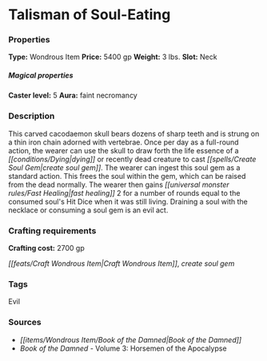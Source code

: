 ﻿---
Title: "Talisman of Soul-Eating"
Type: "Wondrous Item"
Price: "5400 gp"
Weight: "3 lbs."
Slot: "Neck"
Caster level: "5"
Aura: "faint necromancy"
Description: |
  "This carved cacodaemon skull bears dozens of sharp teeth and is strung on a thin iron chain adorned with vertebrae. Once per day as a full-round action, the wearer can use the skull to draw forth the life essence of a dying or recently dead creature to cast _create soul gem_. The wearer can ingest this soul gem as a standard action. This frees the soul within the gem, which can be raised from the dead normally. The wearer then gains fast healing 2 for a number of rounds equal to the consumed soul's Hit Dice when it was still living. Draining a soul with the necklace or consuming a soul gem is an evil act."
Crafting cost: "2700 gp"
Sources: "['Book of the Damned', 'Book of the Damned - Volume 3: Horsemen of the Apocalypse']"
---

# Talisman of Soul-Eating

### Properties

**Type:** Wondrous Item **Price:** 5400 gp **Weight:** 3 lbs. **Slot:** Neck

##### Magical properties

**Caster level:** 5 **Aura:** faint necromancy

### Description

This carved cacodaemon skull bears dozens of sharp teeth and is strung on a thin iron chain adorned with vertebrae. Once per day as a full-round action, the wearer can use the skull to draw forth the life essence of a _[[conditions/Dying|dying]]_ or recently dead creature to cast _[[spells/Create Soul Gem|create soul gem]]_. The wearer can ingest this soul gem as a standard action. This frees the soul within the gem, which can be raised from the dead normally. The wearer then gains _[[universal monster rules/Fast Healing|fast healing]]_ 2 for a number of rounds equal to the consumed soul's Hit Dice when it was still living. Draining a soul with the necklace or consuming a soul gem is an evil act.

### Crafting requirements

**Crafting cost:** 2700 gp

_[[feats/Craft Wondrous Item|Craft Wondrous Item]]_, _create soul gem_

### Tags

Evil

### Sources

* _[[items/Wondrous Item/Book of the Damned|Book of the Damned]]_
* _Book of the Damned_ - Volume 3: Horsemen of the Apocalypse